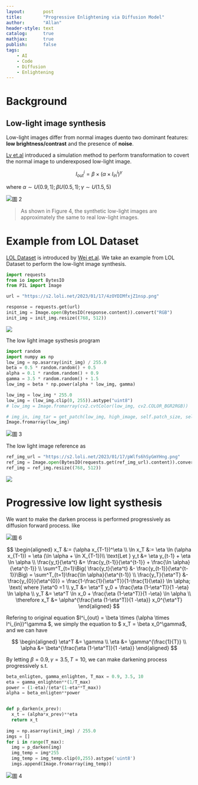 ```yaml
---
layout:       post
title:        "Progressive Enlightening via Diffusion Model"
author:       "Allan"
header-style: text
catalog:      true
mathjax:      true
publish:      false
tags:
    - AI
    - Code
    - Diffusion
    - Enlightening
---
```


# Background
## Low-light image synthesis
 Low-light images differ from normal images duento two dominant features:
**low brightness/contrast** and the presence of **noise**. 

[Lv et.al](https://arxiv.org/abs/1908.00682) introduced a simulation method to perform transformation to covert the normal image to underexposed low-light image.

$$I^i_{out} = \beta \times (\alpha \times I^i_{in})^\gamma $$

where $\alpha \sim U(0.9,1); \beta U(0.5,1); \gamma \sim U(1.5,5)$

![圖 2](https://s2.loli.net/2023/01/19/jO3oPInqtV9UWKu.png)  


>  As shown in Figure 4, the synthetic low-light images are approximately the same to real low-light images.

# Example from LOL Dataset

[LOL Dataset](https://daooshee.github.io/BMVC2018website/) is introduced by [Wei et.al](https://github.com/daooshee/BMVC2018website/blob/master/chen_bmvc18.pdf). We take an example from LOL Dataset to perform the low-light image synthesis. 

```python
import requests
from io import BytesIO
from PIL import Image

url = "https://s2.loli.net/2023/01/17/4zOYDIMfxjZ1nsp.png"

response = requests.get(url)
init_img = Image.open(BytesIO(response.content)).convert("RGB")
init_img = init_img.resize((768, 512))
```
![](https://s2.loli.net/2023/01/17/4zOYDIMfxjZ1nsp.png)

The low light image systhesis program
```python
import random
import numpy as np
low_img = np.asarray(init_img) / 255.0
beta = 0.5 * random.random() + 0.5
alpha = 0.1 * random.random() + 0.9
gamma = 3.5 * random.random() + 1.5
low_img = beta * np.power(alpha * low_img, gamma)

low_img = low_img * 255.0
low_img = (low_img.clip(0, 255)).astype("uint8")
# low_img = Image.fromarray(cv2.cvtColor(low_img, cv2.COLOR_BGR2RGB))

# img_in, img_tar = get_patch(low_img, high_image, self.patch_size, self.upscale_factor)
Image.fromarray(low_img)
```

![圖 3](https://s2.loli.net/2023/01/19/6rIdyDzHmw5iVox.png)  

The low light image reference as 
```python
ref_img_url = "https://s2.loli.net/2023/01/17/pWlfs6hSyGmYHng.png"
ref_img = Image.open(BytesIO(requests.get(ref_img_url).content)).convert("RGB")
ref_img = ref_img.resize((768, 512))
```

![](https://s2.loli.net/2023/01/17/pWlfs6hSyGmYHng.png)

# Progressive low light systhesis

We want to make the darken process is performed progressively as diffusion forward process. like

![圖 6](https://s2.loli.net/2023/01/13/OjV6GqI2N4Kn3Qc.png)  

$$
\begin{aligned}
    x_T &:= (\alpha x_{T-1})^\eta \\
    \ln x_T &:= \eta \ln (\alpha x_{T-1}) = \eta (\ln \alpha + \ln X_{T-1})\\
    \text{Let } y_t &= \eta y_{t-1} + \eta \ln \alpha \\
    \frac{y_t}{\eta^t} &= \frac{y_{t-1}}{\eta^{t-1}} + \frac{\ln \alpha}{\eta^{t-1}} \\
    \sum^T_{t=1}\Big( \frac{y_t}{\eta^t} &- \frac{y_{t-1}}{\eta^{t-1}}\Big) = \sum^T_{t=1}\frac{\ln \alpha}{\eta^{t-1}} \\
    \frac{y_T}{\eta^T} &- \frac{y_{0}}{\eta^{0}} = \frac{1-\frac{1}{\eta^T}}{1-\frac{1}{\eta}} \ln \alpha; \text{ where }\eta^0 =1 \\
    y_T &= \eta^T y_0 + \frac{\eta (1-\eta^T)}{1 -\eta} \ln \alpha \\
    y_T &= \eta^T \ln x_0 + \frac{\eta (1-\eta^T)}{1 -\eta} \ln \alpha \\
    \therefore x_T &=  \alpha^{\frac{\eta (1-\eta^T)}{1 -\eta}} x_0^{\eta^T}
\end{aligned}
$$

Refering to original equation $I^i_{out} = \beta \times (\alpha \times I^i_{in})^\gamma $, we simply the equation to $ x_T = \beta x_0^\gamma$, and we can have 

$$
\begin{aligned}
    \eta^T &= \gamma \\
    \eta &= \gamma^{\frac{1}{T}} \\
    \alpha &= \beta^{\frac{\eta (1-\eta^T)}{1 -\eta}}
\end{aligned}
$$

By letting $\beta = 0.9, \gamma = 3.5, T = 10$, we can make darkening process progressively s.t. 

```python
beta_enligten, gamma_enlighten, T_max = 0.9, 3.5, 10
eta = gamma_enlighten**(1/T_max)
power = (1-eta)/(eta*(1-eta**T_max))
alpha = beta_enligten**power


def p_darken(x_prev):
  x_t = (alpha*x_prev)**eta
  return x_t
  
img = np.asarray(init_img) / 255.0
imgs = []
for i in range(T_max):
  img = p_darken(img)
  img_temp = img*255
  img_temp = img_temp.clip(0,255).astype('uint8')
  imgs.append(Image.fromarray(img_temp))

```
![圖 4](https://s2.loli.net/2023/01/19/re8JOCxa64KkSU5.png)  


